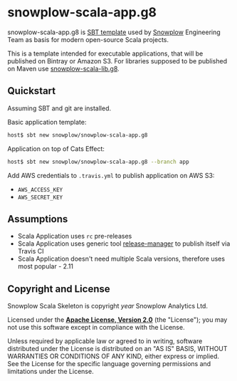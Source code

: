 # snowplow-scala-app.g8

snowplow-scala-app.g8 is [SBT template][sbt-template] used by [Snowplow][snowplow] Engineering Team as basis for modern open-source Scala projects.

This is a template intended for executable applications, that will be published on Bintray or Amazon S3.
For libraries supposed to be published on Maven use [snowplow-scala-lib.g8][snowplow-scala-lib].

## Quickstart

Assuming SBT and git are installed.

Basic application template:

```bash
host$ sbt new snowplow/snowplow-scala-app.g8
```

Application on top of Cats Effect:

```bash
host$ sbt new snowplow/snowplow-scala-app.g8 --branch app
```


Add AWS credentials to `.travis.yml` to publish application on AWS S3:

* `AWS_ACCESS_KEY`
* `AWS_SECRET_KEY`

## Assumptions

* Scala Application uses `rc` pre-releases
* Scala Application uses generic tool [release-manager][release-manager] to publish itself via Travis CI
* Scala Application doesn't need multiple Scala versions, therefore uses most popular - 2.11

## Copyright and License

Snowplow Scala Skeleton is copyright $year$ Snowplow Analytics Ltd.

Licensed under the **[Apache License, Version 2.0][license]** (the "License");
you may not use this software except in compliance with the License.

Unless required by applicable law or agreed to in writing, software
distributed under the License is distributed on an "AS IS" BASIS,
WITHOUT WARRANTIES OR CONDITIONS OF ANY KIND, either express or implied.
See the License for the specific language governing permissions and
limitations under the License.

[release-manager]: https://github.com/snowplow/release-manager

[talk-to-us]: https://github.com/snowplow/snowplow/wiki/Talk-to-us

[snowplow]: http://snowplowanalytics.com/
[sbt-template]: https://www.scala-sbt.org/1.x/docs/sbt-new-and-Templates.html

[snowplow-scala-lib]: https://github.com/snowplow/snowplow-scala-lib.g8

[license]: http://www.apache.org/licenses/LICENSE-2.0

